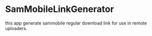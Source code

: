 # SamMobileLinkGenerator
this app generate sammobile regular download link for use in remote uploaders.

